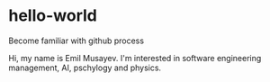 # hello-world
Become familiar with github process

Hi, my name is Emil Musayev. I'm interested in software engineering management, AI, pschylogy and physics.
